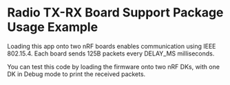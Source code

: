 # Radio TX-RX Board Support Package Usage Example

Loading this app onto two nRF boards enables communication using IEEE 802.15.4.
Each board sends 125B packets every DELAY_MS milliseconds.

You can test this code by loading the firmware onto two nRF DKs, with one DK in Debug mode to print the received packets.
